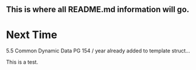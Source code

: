 ## This is where all README.md information will go.

# Next Time 
5.5 Common Dynamic Data
PG 154 / year already added to
template struct...

This is a test.